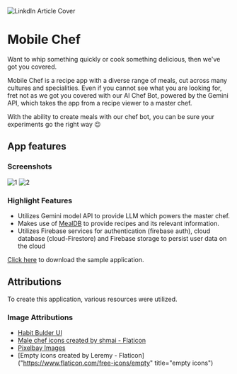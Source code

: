 ![LinkdIn Article Cover](https://github.com/kadiriprosper/mobile_chef/blob/master/assets/publish/MobileChefBG.png)
# Mobile Chef

Want to whip something quickly or cook something delicious, then we've got you covered.

Mobile Chef is a recipe app with a diverse range of meals, cut across many cultures and specialities. Even if you cannot see what you are looking for, fret not as we got you covered with our AI Chef Bot, powered by the Gemini API, which takes the app from a recipe viewer to a master chef.

With the ability to create meals with our chef bot, you can be sure your experiments go the right way 😉

 ## App features
### Screenshots
![1](https://github.com/kadiriprosper/mobile_chef/blob/master/assets/publish/mobilechefgp1.png)
![2](https://github.com/kadiriprosper/mobile_chef/blob/master/assets/publish/mobilechefgp2.png)

### Highlight Features

  -  Utilizes Gemini model API to provide LLM which powers the master chef.
  -  Makes use of [MealDB](https://themealdb.com/) to provide recipes and its relevant information.
  -  Utilizes Firebase services for authentication (firebase auth), cloud database (cloud-Firestore) and Firebase storage to persist user data on the cloud

[Click here](https://github.com/kadiriprosper/mobile_chef/blob/master/assets/publish/mobile-chef.apk) to download the sample application.

##  Attributions
To create this application, various resources were utilized.

### Image Attributions
  -  [Habit Bulder UI](https://www.figma.com/design/HlxR8aFlFNZuM7BDeMm93s/Pixel-True---Habit-Builder-UI-Kit?node-id=702-5164&node-type=canvas&t=9fLLehzifwKWd1vx-0)
  -  [Male chef icons created by shmai - Flaticon](https://www.flaticon.com/free-icons/male-chef)
  -  [Pixelbay Images](https://pixabay.com/vectors/basket-empty-shopping-160441/)
  -  [Empty icons created by Leremy - Flaticon]("https://www.flaticon.com/free-icons/empty" title="empty icons")

  
